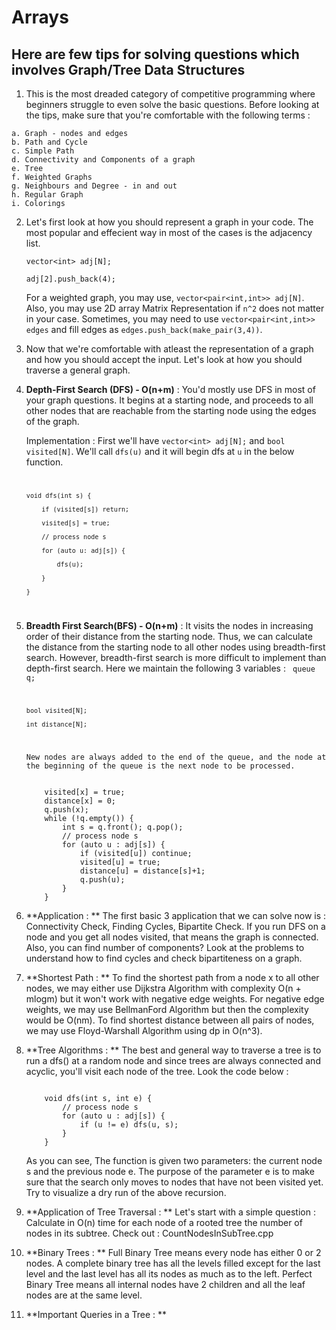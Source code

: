 #   Arrays

## Here are few tips for solving questions which involves Graph/Tree Data Structures

 1.  This is the most dreaded category of competitive programming where beginners struggle to even solve the basic questions. Before looking at the tips, make sure that you're comfortable with the following terms :

    a. Graph - nodes and edges
    b. Path and Cycle
    c. Simple Path
    d. Connectivity and Components of a graph
    e. Tree
    f. Weighted Graphs
    g. Neighbours and Degree - in and out
    h. Regular Graph
    i. Colorings

2.  Let's first look at how you should represent a graph in your code. The most popular and effecient way in most of the cases is the adjacency list.

    `vector<int> adj[N];`

    `adj[2].push_back(4);`

    For a weighted graph, you may use, `vector<pair<int,int>> adj[N]`. Also, you may use 2D array Matrix Representation if `n^2` does not matter in your case. Sometimes, you may need to use `vector<pair<int,int>> edges` and fill edges as `edges.push_back(make_pair(3,4))`.

3.  Now that we're comfortable with atleast the representation of a graph and how you should accept the input. Let's look at how you should traverse a general graph.

4.  **Depth-First Search (DFS) - O(n+m)** : You'd mostly use DFS in most of your graph questions. It begins at a starting node, and proceeds to all other nodes that are reachable from the starting node using the edges of the graph. 

    Implementation : First we'll have `vector<int> adj[N];` and `bool visited[N]`. We'll call `dfs(u)` and it will begin dfs at `u` in the below function.
    <code>

        void dfs(int s) {

            if (visited[s]) return;

            visited[s] = true;

            // process node s

            for (auto u: adj[s]) {

                dfs(u);

            }

        }
    </code>

5.  **Breadth First Search(BFS) - O(n+m)**  : It visits the nodes in increasing order of their distance from the starting node. Thus, we can calculate the distance from the starting node to all other nodes using breadth-first search. However, breadth-first search is more difficult to implement than depth-first search. Here we maintain the following 3 variables :
    <code>
        queue<int> q;

        bool visited[N];

        int distance[N];
    </code>

        New nodes are always added to the end of the queue, and the node at the beginning of the queue is the next node to be processed.

    <code>
        visited[x] = true;
        distance[x] = 0;
        q.push(x);
        while (!q.empty()) {
            int s = q.front(); q.pop();
            // process node s
            for (auto u : adj[s]) {
                if (visited[u]) continue;
                visited[u] = true;
                distance[u] = distance[s]+1;
                q.push(u);
            }
        }
    </code>

6. **Application : ** The first basic 3 application that we can solve now is : Connectivity Check, Finding Cycles, Bipartite Check. If you run DFS on a node and you get all nodes visited, that means the graph is connected. Also, you can find number of components? Look at the problems to understand how to find cycles and check bipartiteness on a graph.

7.  **Shortest Path : ** To find the shortest path from a node x to all other nodes, we may either use Dijkstra Algorithm with complexity O(n + mlogm) but it won't work with negative edge weights. For negative edge weights, we may use BellmanFord Algorithm but then the complexity would be O(nm). To find shortest distance between all pairs of nodes, we may use Floyd-Warshall Algorithm using dp in O(n^3).

8.  **Tree Algorithms : ** The best and general way to traverse a tree is to run a dfs() at a random node and since trees are always connected and acyclic, you'll visit each node of the tree. Look the code below :

    <code>
        void dfs(int s, int e) {
            // process node s
            for (auto u : adj[s]) {
                if (u != e) dfs(u, s);
            }
        }
    </code>

    As you can see, The function is given two parameters: the current node s and the previous node e. The purpose of the parameter e is to make sure that the search only moves to nodes that have not been visited yet. Try to visualize a dry run of the above recursion.

9.  **Application of Tree Traversal : ** Let's start with a simple question : Calculate in O(n) time for each node of a rooted tree the number of nodes in its subtree. Check out : CountNodesInSubTree.cpp

10. **Binary Trees : ** Full Binary Tree means every node has either 0 or 2 nodes. A complete binary tree has all the levels filled except for the last level and the last level has all its nodes as much as to the left. Perfect Binary Tree means all internal nodes have 2 children and all the leaf nodes are at the same level. 

11. **Important Queries in a Tree : ** 
